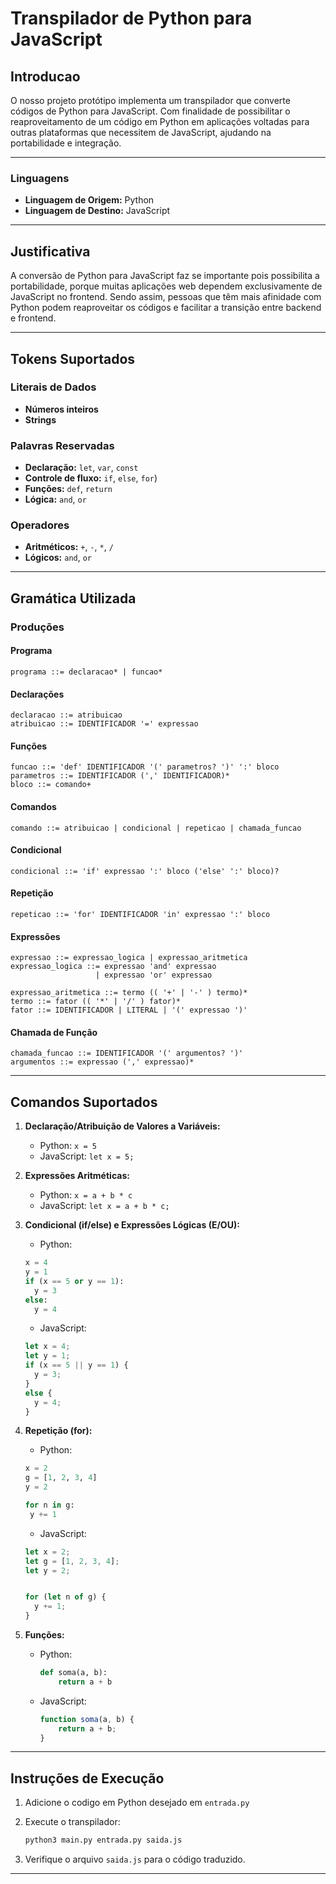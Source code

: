 # Transpilador de Python para JavaScript

## Introducao

O nosso projeto protótipo implementa um transpilador que converte códigos de Python para JavaScript. Com finalidade de possibilitar o reaproveitamento de um código em Python em aplicações voltadas para outras plataformas que necessitem de JavaScript, ajudando na portabilidade e integração.

---

### Linguagens

- **Linguagem de Origem:** Python
- **Linguagem de Destino:** JavaScript

---

## Justificativa

A conversão de Python para JavaScript faz se importante pois possibilita a portabilidade, porque muitas aplicações web dependem exclusivamente de JavaScript no frontend. Sendo assim, pessoas que têm mais afinidade com Python podem reaproveitar os códigos e facilitar a transição entre backend e frontend.

---

## Tokens Suportados

### Literais de Dados

- **Números inteiros** 
- **Strings**

### Palavras Reservadas

- **Declaração:** `let`, `var`, `const` 
- **Controle de fluxo:** `if`, `else`, `for`)
- **Funções:** `def`, `return`
- **Lógica:** `and`, `or`

### Operadores

- **Aritméticos:** `+`, `-`, `*`, `/`
- **Lógicos:** `and`, `or`

---

## Gramática Utilizada

### Produções

#### Programa

```
programa ::= declaracao* | funcao*
```

#### Declarações

```
declaracao ::= atribuicao
atribuicao ::= IDENTIFICADOR '=' expressao
```

#### Funções

```
funcao ::= 'def' IDENTIFICADOR '(' parametros? ')' ':' bloco
parametros ::= IDENTIFICADOR (',' IDENTIFICADOR)*
bloco ::= comando+
```

#### Comandos

```
comando ::= atribuicao | condicional | repeticao | chamada_funcao
```

#### Condicional

```
condicional ::= 'if' expressao ':' bloco ('else' ':' bloco)?
```

#### Repetição

```
repeticao ::= 'for' IDENTIFICADOR 'in' expressao ':' bloco

```

#### Expressões

```
expressao ::= expressao_logica | expressao_aritmetica
expressao_logica ::= expressao 'and' expressao
                   | expressao 'or' expressao

expressao_aritmetica ::= termo (( '+' | '-' ) termo)*
termo ::= fator (( '*' | '/' ) fator)*
fator ::= IDENTIFICADOR | LITERAL | '(' expressao ')'
```

#### Chamada de Função

```
chamada_funcao ::= IDENTIFICADOR '(' argumentos? ')'
argumentos ::= expressao (',' expressao)*
```

---

## Comandos Suportados

1. **Declaração/Atribuição de Valores a Variáveis:**

   - Python: `x = 5`
   - JavaScript: `let x = 5;`

2. **Expressões Aritméticas:**

   - Python: `x = a + b * c`
   - JavaScript: `let x = a + b * c;`

3. **Condicional (if/else) e Expressões Lógicas (E/OU):**

   - Python:
    ```python
    x = 4
    y = 1
    if (x == 5 or y == 1):
      y = 3
    else:
      y = 4

    ```
   - JavaScript:
    ```javascript
    let x = 4;
    let y = 1;
    if (x == 5 || y == 1) {
      y = 3;
    }
    else {
      y = 4;
    }

    ```

4. **Repetição (for):**

   - Python:
    ```python
    x = 2
    g = [1, 2, 3, 4]
    y = 2

   for n in g:
     y += 1

    ```
   - JavaScript:
    ```javascript
    let x = 2;
    let g = [1, 2, 3, 4];
    let y = 2;


    for (let n of g) {
      y += 1;
    }

    ```

5. **Funções:**

   - Python:
     ```python
     def soma(a, b):
         return a + b
     ```
   - JavaScript:
     ```javascript
     function soma(a, b) {
         return a + b;
     }
     ```

---

## Instruções de Execução

1. Adicione o codigo em Python desejado em `entrada.py`
   
2. Execute o transpilador:

   ```bash
   python3 main.py entrada.py saida.js
   ```

3. Verifique o arquivo `saida.js` para o código traduzido.

---

